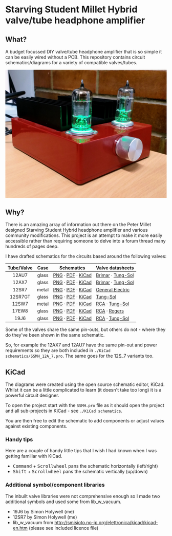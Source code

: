 # Starving Student Millet Hybrid valve/tube headphone amplifier

## What?

A budget focussed DIY valve/tube headphone amplifier that is so simple it can be easily wired without a PCB.
This repository contains circuit schematics/diagrams for a variety of compatible valves/tubes.

![My SSMH](./simon_holywell.jpg)

## Why?

There is an amazing array of information out there on the Peter Millet designed Starving Student Hybrid headphone amplifier and various community modifications.
This project is an attempt to make it more easily accessible rather than requiring someone to delve into a forum thread many hundreds of pages deep.

I have drafted schematics for the circuits based around the following valves:

| Tube/Valve |  Case | Schematics                                                                                                                                   | Valve datasheets                                                                                  |
|:----------:|:-----:|----------------------------------------------------------------------------------------------------------------------------------------------|---------------------------------------------------------------------------------------------------|
| 12AU7      | glass | [PNG](./Exported%20schematics/SSMH_12A_7.png) · [PDF](./Exported%20schematics/SSMH_12A_7.pdf) · [KiCad](./KiCad%20schematics/SSMH_12A_7.pro) | [Brimar](./Datasheets/12AU7%20-%20Brimar.pdf) · [Tung-Sol](./Datasheets/12AU7%20-%20Tung-Sol.pdf) |
| 12AX7      | glass | [PNG](./Exported%20schematics/SSMH_12A_7.png) · [PDF](./Exported%20schematics/SSMH_12A_7.pdf) · [KiCad](./KiCad%20schematics/SSMH_12A_7.pro) | [Brimar](./Datasheets/12AX7%20-%20Brimar.pdf) · [Tung-Sol](./Datasheets/12AX7%20-%20Tung-Sol.pdf) |
| 12SR7      | metal | [PNG](./Exported%20schematics/SSMH_12S_7.png) · [PDF](./Exported%20schematics/SSMH_12S_7.pdf) · [KiCad](./KiCad%20schematics/SSMH_12S_7.pro) | [General Electric](./Datasheets/12SR7%20-%20General%20Electric.pdf)                               |
| 12SR7GT    | glass | [PNG](./Exported%20schematics/SSMH_12S_7.png) · [PDF](./Exported%20schematics/SSMH_12S_7.pdf) · [KiCad](./KiCad%20schematics/SSMH_12S_7.pro) | [Tung-Sol](./Datasheets/12SR7GT%20-%20Tung-Sol.pdf)                                               |
| 12SW7      | metal | [PNG](./Exported%20schematics/SSMH_12S_7.png) · [PDF](./Exported%20schematics/SSMH_12S_7.pdf) · [KiCad](./KiCad%20schematics/SSMH_12S_7.pro) | [RCA](./Datasheets/12SW7%20-%20RCA.pdf) · [Tung-Sol](./Datasheets/12SW7%20-%20Tung-Sol.pdf)       |
| 17EW8      | glass | [PNG](./Exported%20schematics/SSMH_17EW8.png) · [PDF](./Exported%20schematics/SSMH_17EW8.pdf) · [KiCad](./KiCad%20schematics/SSMH_17EW8.pro) | [RCA](./Datasheets/17EW8%20-%20RCA.pdf) · [Rogers](./Datasheets/17EW8%20-%20Rogers.pdf)           |
| 19J6       | glass | [PNG](./Exported%20schematics/SSMH_19J6.png) · [PDF](./Exported%20schematics/SSMH_19J6.pdf) · [KiCad](./KiCad%20schematics/SSMH_19J6.pro)    | [RCA](./Datasheets/19J6%20-%20RCA.pdf) · [Tung-Sol](./Datasheets/19J6%20-%20Tung-Sol.pdf)         |

Some of the valves share the same pin-outs, but others do not - where they do they've been shown in the same schematic.

So, for example the 12AX7 and 12AU7 have the same pin-out and power requirements so they are both included in `./KiCad schematics/SSMH_12A_7.pro`.
The same goes for the 12S_7 variants too.

## KiCad

The diagrams were created using the open source schematic editor, KiCad.
Whilst it can be a little complicated to learn (it doesn't take too long) it is a powerful circuit designer.

To open the project start with the `SSMH.pro` file as it should open the project and all sub-projects in KiCad - see `./KiCad schematics`.

You are then free to edit the schematic to add components or adjust values against existing components.

### Handy tips

Here are a couple of handy little tips that I wish I had known when I was getting familiar with KiCad.

* <kbd>Command</kbd> + <kbd>Scrollwheel</kbd> pans the schematic horizontally (left/right)
* <kbd>Shift</kbd> + <kbd>Scrollwheel</kbd> pans the schematic vertically (up/down)

### Additional symbol/component libraries

The inbuilt valve libraries were not comprehensive enough so I made two additional symbols and used some from lib_w_vacuum.

* 19J6 by Simon Holywell (me)
* 12SR7 by Simon Holywell (me)
* lib_w_vacuum from http://smisioto.no-ip.org/elettronica/kicad/kicad-en.htm (please see included licence file)